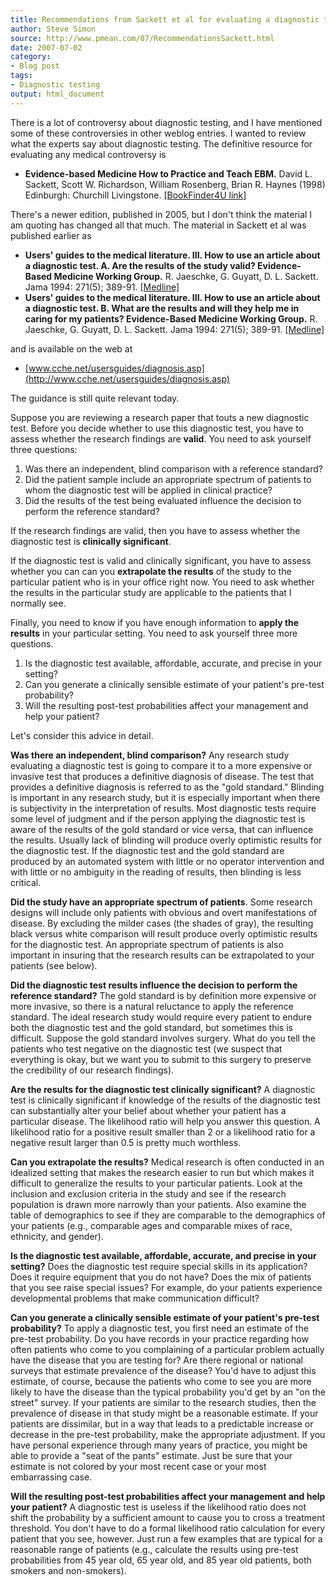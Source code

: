 ```yaml
---
title: Recommendations from Sackett et al for evaluating a diagnostic test
author: Steve Simon
source: http://www.pmean.com/07/RecommendationsSackett.html
date: 2007-07-02
category:
- Blog post
tags:
- Diagnostic testing
output: html_document
---
```

There is a lot of controversy about diagnostic testing, and I have
mentioned some of these controversies in other weblog entries. I wanted
to review what the experts say about diagnostic testing. The definitive
resource for evaluating any medical controversy is

-   **Evidence-based Medicine How to Practice and Teach EBM.** David L.
    Sackett, Scott W. Richardson, William Rosenberg, Brian R.
    Haynes (1998) Edinburgh: Churchill Livingstone. [\[BookFinder4U
    link\]](http://www.bookfinder4u.com/detail/0443056862.html)

There\'s a newer edition, published in 2005, but I don\'t think the
material I am quoting has changed all that much. The material in Sackett
et al was published earlier as

-   **Users\' guides to the medical literature. III. How to use an
    article about a diagnostic test. A. Are the results of the study
    valid? Evidence-Based Medicine Working Group.** R. Jaeschke, G.
    Guyatt, D. L. Sackett. Jama 1994: 271(5); 389-91.
    [\[Medline\]](http://www.ncbi.nlm.nih.gov/entrez/query.fcgi?cmd=Retrieve&db=PubMed&list_uids=8283589&dopt=Abstract)
-   **Users\' guides to the medical literature. III. How to use an
    article about a diagnostic test. B. What are the results and will
    they help me in caring for my patients? Evidence-Based Medicine
    Working Group.** R. Jaeschke, G. Guyatt, D. L. Sackett. Jama 1994:
    271(5); 389-91.
    [\[Medline\]](http://www.ncbi.nlm.nih.gov/entrez/query.fcgi?cmd=Retrieve&db=PubMed&list_uids=8309035&dopt=Abstract)

and is available on the web at

-   [www.cche.net/usersguides/diagnosis.asp](http://www.cche.net/usersguides/diagnosis.asp)

The guidance is still quite relevant today.

Suppose you are reviewing a research paper that touts a new diagnostic
test. Before you decide whether to use this diagnostic test, you have to
assess whether the research findings are **valid**. You need to ask
yourself three questions:

1.  Was there an independent, blind comparison with a reference
    standard?
2.  Did the patient sample include an appropriate spectrum of patients
    to whom the diagnostic test will be applied in clinical practice?
3.  Did the results of the test being evaluated influence the decision
    to perform the reference standard?

If the research findings are valid, then you have to assess whether the
diagnostic test is **clinically significant**.

If the diagnostic test is valid and clinically significant, you have to
assess whether you can can you **extrapolate the results** of the study
to the particular patient who is in your office right now. You need to
ask whether the results in the particular study are applicable to the
patients that I normally see.

Finally, you need to know if you have enough information to **apply the
results** in your particular setting. You need to ask yourself three
more questions.

1.  Is the diagnostic test available, affordable, accurate, and precise
    in your setting?
2.  Can you generate a clinically sensible estimate of your patient\'s
    pre-test probability?
3.  Will the resulting post-test probabilities affect your management
    and help your patient?

Let\'s consider this advice in detail.

**Was there an independent, blind comparison?** Any research study
evaluating a diagnostic test is going to compare it to a more expensive
or invasive test that produces a definitive diagnosis of disease. The
test that provides a definitive diagnosis is referred to as the \"gold
standard.\" Blinding is important in any research study, but it is
especially important when there is subjectivity in the interpretation of
results. Most diagnostic tests require some level of judgment and if the
person applying the diagnostic test is aware of the results of the gold
standard or vice versa, that can influence the results. Usually lack of
blinding will produce overly optimistic results for the diagnostic test.
If the diagnostic test and the gold standard are produced by an
automated system with little or no operator intervention and with little
or no ambiguity in the reading of results, then blinding is less
critical.

**Did the study have an appropriate spectrum of patients**. Some
research designs will include only patients with obvious and overt
manifestations of disease. By excluding the milder cases (the shades of
gray), the resulting black versus white comparison will result produce
overly optimistic results for the diagnostic test. An appropriate
spectrum of patients is also important in insuring that the research
results can be extrapolated to your patients (see below).

**Did the diagnostic test results influence the decision to perform the
reference standard?** The gold standard is by definition more expensive
or more invasive, so there is a natural reluctance to apply the
reference standard. The ideal research study would require every patient
to endure both the diagnostic test and the gold standard, but sometimes
this is difficult. Suppose the gold standard involves surgery. What do
you tell the patients who test negative on the diagnostic test (we
suspect that everything is okay, but we want you to submit to this
surgery to preserve the credibility of our research findings).

**Are the results for the diagnostic test clinically significant?** A
diagnostic test is clinically significant if knowledge of the results of
the diagnostic test can substantially alter your belief about whether
your patient has a particular disease. The likelihood ratio will help
you answer this question. A likelihood ratio for a positive result
smaller than 2 or a likelihood ratio for a negative result larger than
0.5 is pretty much worthless.

**Can you extrapolate the results?** Medical research is often conducted
in an idealized setting that makes the research easier to run but which
makes it difficult to generalize the results to your particular
patients. Look at the inclusion and exclusion criteria in the study and
see if the research population is drawn more narrowly than your
patients. Also examine the table of demographics to see if they are
comparable to the demographics of your patients (e.g., comparable ages
and comparable mixes of race, ethnicity, and gender).

**Is the diagnostic test available, affordable, accurate, and precise in
your setting?** Does the diagnostic test require special skills in its
application? Does it require equipment that you do not have? Does the
mix of patients that you see raise special issues? For example, do your
patients experience developmental problems that make communication
difficult?

**Can you generate a clinically sensible estimate of your patient\'s
pre-test probability?** To apply a diagnostic test, you first need an
estimate of the pre-test probability. Do you have records in your
practice regarding how often patients who come to you complaining of a
particular problem actually have the disease that you are testing for?
Are there regional or national surveys that estimate prevalence of the
disease? You\'d have to adjust this estimate, of course, because the
patients who come to see you are more likely to have the disease than
the typical probability you\'d get by an \"on the street\" survey. If
your patients are similar to the research studies, then the prevalence
of disease in that study might be a reasonable estimate. If your
patients are dissimilar, but in a way that leads to a predictable
increase or decrease in the pre-test probability, make the appropriate
adjustment. If you have personal experience through many years of
practice, you might be able to provide a \"seat of the pants\" estimate.
Just be sure that your estimate is not colored by your most recent case
or your most embarrassing case.

**Will the resulting post-test probabilities affect your management and
help your patient?** A diagnostic test is useless if the likelihood
ratio does not shift the probability by a sufficient amount to cause you
to cross a treatment threshold. You don\'t have to do a formal
likelihood ratio calculation for every patient that you see, however.
Just run a few examples that are typical for a reasonable range of
patients (e.g., calculate the results using pre-test probabilities from
45 year old, 65 year old, and 85 year old patients, both smokers and
non-smokers).
